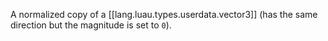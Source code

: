 A normalized copy of a [[lang.luau.types.userdata.vector3]] (has the same direction but the magnitude is set to `0`).